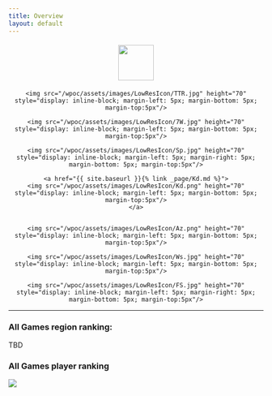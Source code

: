 ```yaml
---
title: Overview
layout: default
---
```


<div align="center">
	<a href="{{ site.baseurl }}{% link _page/Ccs.md %}">
		<img src="/wpoc/assets/images/LowResIcon/Ccs.png" height="70" style="display: inline-block; margin-left: 5px; margin-right: 5px; margin-bottom: 5px; margin-top:5px"/>
	</a>
	
	<img src="/wpoc/assets/images/LowResIcon/TTR.jpg" height="70" style="display: inline-block; margin-left: 5px; margin-bottom: 5px; margin-top:5px"/>

	<img src="/wpoc/assets/images/LowResIcon/7W.jpg" height="70" style="display: inline-block; margin-left: 5px; margin-bottom: 5px; margin-top:5px"/>

	<img src="/wpoc/assets/images/LowResIcon/Sp.jpg" height="70" style="display: inline-block; margin-left: 5px; margin-right: 5px; margin-bottom: 5px; margin-top:5px"/>

	<a href="{{ site.baseurl }}{% link _page/Kd.md %}">
	<img src="/wpoc/assets/images/LowResIcon/Kd.png" height="70" style="display: inline-block; margin-left: 5px; margin-bottom: 5px; margin-top:5px"/>
	</a>


	<img src="/wpoc/assets/images/LowResIcon/Az.png" height="70" style="display: inline-block; margin-left: 5px; margin-bottom: 5px; margin-top:5px"/>
	
	<img src="/wpoc/assets/images/LowResIcon/Ws.jpg" height="70" style="display: inline-block; margin-left: 5px; margin-bottom: 5px; margin-top:5px"/>
	
	<img src="/wpoc/assets/images/LowResIcon/FS.jpg" height="70" style="display: inline-block; margin-left: 5px; margin-right: 5px; margin-bottom: 5px; margin-top:5px"/>
</div>



---




### All Games region ranking: 
TBD



### All Games player ranking


<div align="left">
 <img src="/wpoc/assets/images/AllGamesRanking.png" style="display: block; margin-bottom: 5px"/>
</div>


<!---
{% for post in site.tags.7W %}
{{ post.excerpt }}
{% endfor %}
<br>
-->




